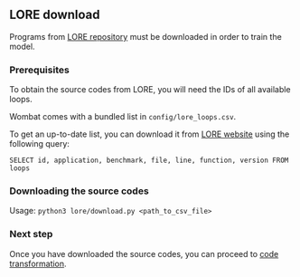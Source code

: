 ## LORE download

Programs from [LORE repository](https://vectorization.computer) must be downloaded in order to train the model.

### Prerequisites

To obtain the source codes from LORE, you will need the IDs of all available loops.

Wombat comes with a bundled list in `config/lore_loops.csv`.

To get an up-to-date list, you can download it from [LORE website](https://vectorization.computer/query.html) using the following query:

`SELECT id, application, benchmark, file, line, function, version FROM loops`


### Downloading the source codes

Usage: `python3 lore/download.py <path_to_csv_file>`


### Next step

Once you have downloaded the source codes, you can proceed to [code transformation](02_code_transformation.md).